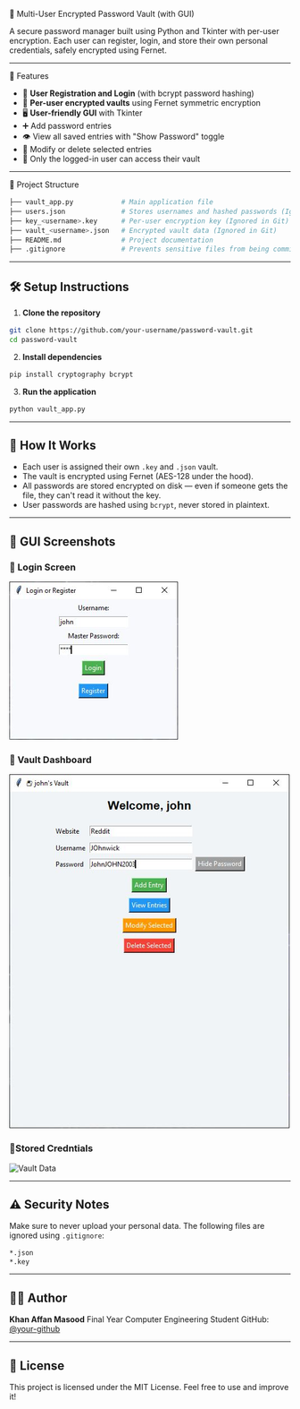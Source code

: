  🔐 Multi-User Encrypted Password Vault (with GUI)

A secure password manager built using Python and Tkinter with per-user encryption. Each user can register, login, and store their own personal credentials, safely encrypted using Fernet.

---

 🚀 Features

* 🔑 **User Registration and Login** (with bcrypt password hashing)
* 🔐 **Per-user encrypted vaults** using Fernet symmetric encryption
* 🖥️ **User-friendly GUI** with Tkinter
* ➕ Add password entries
* 👁️ View all saved entries with "Show Password" toggle
* 📝 Modify or delete selected entries
* 👤 Only the logged-in user can access their vault

---

 📁 Project Structure

```bash
├── vault_app.py            # Main application file
├── users.json              # Stores usernames and hashed passwords (Ignored in Git)
├── key_<username>.key      # Per-user encryption key (Ignored in Git)
├── vault_<username>.json   # Encrypted vault data (Ignored in Git)
├── README.md               # Project documentation
├── .gitignore              # Prevents sensitive files from being committed
```

---

## 🛠️ Setup Instructions

1. **Clone the repository**

```bash
git clone https://github.com/your-username/password-vault.git
cd password-vault
```

2. **Install dependencies**

```bash
pip install cryptography bcrypt
```

3. **Run the application**

```bash
python vault_app.py
```

---

## 🧠 How It Works

* Each user is assigned their own `.key` and `.json` vault.
* The vault is encrypted using Fernet (AES-128 under the hood).
* All passwords are stored encrypted on disk — even if someone gets the file, they can't read it without the key.
* User passwords are hashed using `bcrypt`, never stored in plaintext.

---

## 📸 GUI Screenshots

### 🔐 Login Screen
![Login Screen](images/login.JPG)

### 🧾 Vault Dashboard
![Vault Dashboard](images/dashboard.JPG)

### 🧾Stored Credntials
![Vault Data](images/storeddata.JPG)

---

## ⚠️ Security Notes

Make sure to never upload your personal data. The following files are ignored using `.gitignore`:

```
*.json
*.key
```

---

## 🙋‍♂️ Author

**Khan Affan Masood**
Final Year Computer Engineering Student
GitHub: [@your-github](https://github.com/your-github)

---

## 📃 License

This project is licensed under the MIT License. Feel free to use and improve it!
